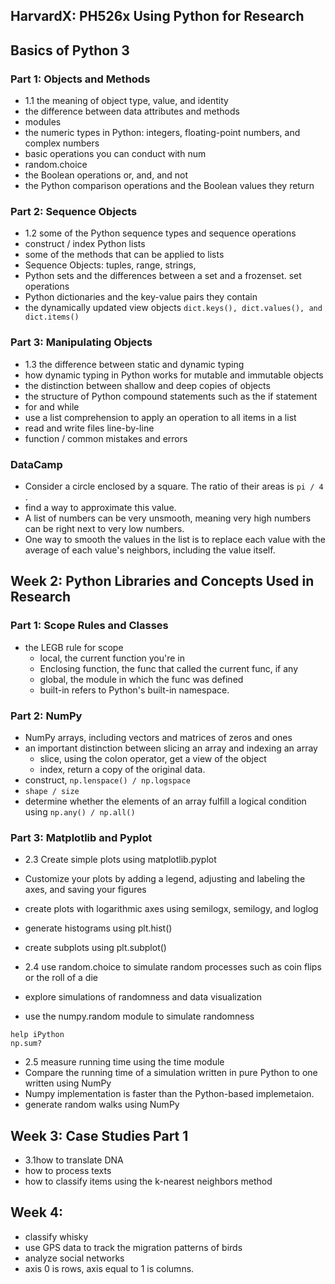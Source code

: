 ## HarvardX: PH526x Using Python for Research

## Basics of Python 3
### Part 1: Objects and Methods

- 1.1 the meaning of object type, value, and identity
- the difference between data attributes and methods
- modules
- the numeric types in Python: integers, floating-point numbers, and complex numbers
- basic operations you can conduct with num
- random.choice
- the Boolean operations or, and, and not
- the Python comparison operations and the Boolean values they return

### Part 2: Sequence Objects

- 1.2 some of the Python sequence types and sequence operations
- construct / index Python lists
- some of the methods that can be applied to lists
- Sequence Objects: tuples, range, strings,
- Python sets and the differences between a set and a frozenset. set operations
- Python dictionaries and the key-value pairs they contain
- the dynamically updated view objects `dict.keys(), dict.values(), and dict.items()`

### Part 3: Manipulating Objects

- 1.3  the difference between static and dynamic typing
- how dynamic typing in Python works for mutable and immutable objects
- the distinction between shallow and deep copies of objects
- the structure of Python compound statements such as the if statement
- for and while
- use a list comprehension to apply an operation to all items in a list
- read and write files line-by-line
- function / common mistakes and errors

### DataCamp

- Consider a circle enclosed by a square. The ratio of their areas is `pi / 4` .
- find a way to approximate this value.
- A list of numbers can be very unsmooth, meaning very high numbers can be right next to very low numbers.
- One way to smooth the values in the list is to replace each value with the average of each value's neighbors, including the value itself.


## Week 2: Python Libraries and Concepts Used in Research

### Part 1: Scope Rules and Classes

- the LEGB rule for scope
  - local, the current function you're in
  - Enclosing function, the func that called the current func, if any
  - global, the module in which the func was defined
  - built-in refers to Python's built-in namespace.

### Part 2: NumPy

- NumPy arrays, including vectors and matrices of zeros and ones
- an important distinction between slicing an array and indexing an array
  - slice, using the colon operator, get a view of the object
  - index, return a copy of the original data.
- construct, `np.lenspace() / np.logspace`
- `shape / size`
- determine whether the elements of an array fulfill a logical condition using `np.any() / np.all()`


### Part 3: Matplotlib and Pyplot

- 2.3 Create simple plots using matplotlib.pyplot
- Customize your plots by adding a legend, adjusting and labeling the axes, and saving your figures
- create plots with logarithmic axes using semilogx, semilogy, and loglog
- generate histograms using plt.hist()
- create subplots using plt.subplot()



- 2.4 use random.choice to simulate random processes such as coin flips or the roll of a die
- explore simulations of randomness and data visualization
- use the numpy.random module to simulate randomness

```
help iPython
np.sum?
```

- 2.5 measure running time using the time module
- Compare the running time of a simulation written in pure Python to one written using NumPy
- Numpy implementation is faster than the Python-based implemetaion.
-  generate random walks using NumPy


## Week 3: Case Studies Part 1

- 3.1how to translate DNA
- how to process texts
- how to classify items using the k-nearest neighbors method


## Week 4:

- classify whisky
- use GPS data to track the migration patterns of birds
- analyze social networks
- axis 0 is rows, axis equal to 1 is columns.
